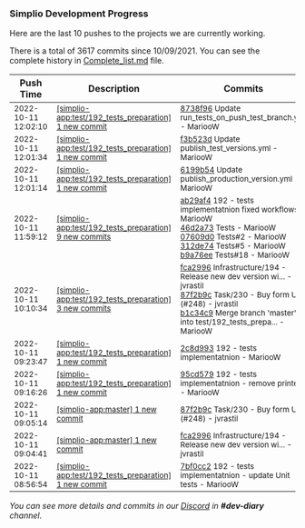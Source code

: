 
### Simplio Development Progress

Here are the last 10 pushes to the projects we are currently working.

There is a total of 3617 commits since 10/09/2021. You can see the complete history in
 [Complete_list.md](Complete_list.md) file.

| Push Time | Description | Commits |
| --- | --- | --- |
| <sub>2022-10-11 12:02:10</sub> | <sub>[[simplio-app:test/192\_tests\_preparation] 1 new commit](https://github.com/SimplioOfficial/simplio-app/commit/8738f966425cdc2f3f51273bc5b97ef9dc79d860)</sub> | <sub>[8738f96](https://github.com/SimplioOfficial/simplio-app/commit/8738f966425cdc2f3f51273bc5b97ef9dc79d860) Update run_tests_on_push_test_branch.yml - MariooW</sub> |
| <sub>2022-10-11 12:01:34</sub> | <sub>[[simplio-app:test/192\_tests\_preparation] 1 new commit](https://github.com/SimplioOfficial/simplio-app/commit/f3b523d02777d7476177e5ab0132e05e6e4ece57)</sub> | <sub>[f3b523d](https://github.com/SimplioOfficial/simplio-app/commit/f3b523d02777d7476177e5ab0132e05e6e4ece57) Update publish_test_versions.yml - MariooW</sub> |
| <sub>2022-10-11 12:01:14</sub> | <sub>[[simplio-app:test/192\_tests\_preparation] 1 new commit](https://github.com/SimplioOfficial/simplio-app/commit/6199b54cccecce6436ab6d6e3fc1995dd91c868e)</sub> | <sub>[6199b54](https://github.com/SimplioOfficial/simplio-app/commit/6199b54cccecce6436ab6d6e3fc1995dd91c868e) Update publish_production_version.yml - MariooW</sub> |
| <sub>2022-10-11 11:59:12</sub> | <sub>[[simplio-app:test/192\_tests\_preparation] 9 new commits](https://github.com/SimplioOfficial/simplio-app/compare/b1c34c9ccbcc...dbbea60d4fa7)</sub> | <sub>[ab29af4](https://github.com/SimplioOfficial/simplio-app/commit/ab29af47d817fcb1706c671c092b9c91e194abb6) 192 - tests implementatnion fixed workflows - MariooW<br>[46d2a73](https://github.com/SimplioOfficial/simplio-app/commit/46d2a73c01e55c790f4b55a66b99cf5eb5b914db) Tests - MariooW<br>[07609d0](https://github.com/SimplioOfficial/simplio-app/commit/07609d01ef80a82c6ec8ca6ec289a39a514ca5e2) Tests#2 - MariooW<br>[312de74](https://github.com/SimplioOfficial/simplio-app/commit/312de741383d3c8fe1d4963ecf7f4a45d7695354) Tests#5 - MariooW<br>[b9a76ee](https://github.com/SimplioOfficial/simplio-app/commit/b9a76eecdd8b96a5865e4dfefc0e78ddab3c0d32) Tests#18 - MariooW</sub> |
| <sub>2022-10-11 10:10:34</sub> | <sub>[[simplio-app:test/192\_tests\_preparation] 3 new commits](https://github.com/SimplioOfficial/simplio-app/compare/2c8d993b73f7...b1c34c9ccbcc)</sub> | <sub>[fca2996](https://github.com/SimplioOfficial/simplio-app/commit/fca2996cf32cb49660d08562a35546606a91eb95) Infrastructure/194 - Release new dev version wi... - jvrastil<br>[87f2b9c](https://github.com/SimplioOfficial/simplio-app/commit/87f2b9c143a150f3e4bd4ad8f5c0f0e664a06afe) Task/230 - Buy form UI (#248) - jvrastil<br>[b1c34c9](https://github.com/SimplioOfficial/simplio-app/commit/b1c34c9ccbccfc9f9069ca98b0869259e94cbe79) Merge branch 'master' into test/192_tests_prepa... - MariooW</sub> |
| <sub>2022-10-11 09:23:47</sub> | <sub>[[simplio-app:test/192\_tests\_preparation] 1 new commit](https://github.com/SimplioOfficial/simplio-app/commit/2c8d993b73f788d7917c725dc48c96b855b1ad4f)</sub> | <sub>[2c8d993](https://github.com/SimplioOfficial/simplio-app/commit/2c8d993b73f788d7917c725dc48c96b855b1ad4f) 192 - tests implementatnion - MariooW</sub> |
| <sub>2022-10-11 09:16:26</sub> | <sub>[[simplio-app:test/192\_tests\_preparation] 1 new commit](https://github.com/SimplioOfficial/simplio-app/commit/95cd579d39afcdc41b45aea068c4ba69a53dbe86)</sub> | <sub>[95cd579](https://github.com/SimplioOfficial/simplio-app/commit/95cd579d39afcdc41b45aea068c4ba69a53dbe86) 192 - tests implementatnion - remove printenv - MariooW</sub> |
| <sub>2022-10-11 09:05:14</sub> | <sub>[[simplio-app:master] 1 new commit](https://github.com/SimplioOfficial/simplio-app/commit/87f2b9c143a150f3e4bd4ad8f5c0f0e664a06afe)</sub> | <sub>[87f2b9c](https://github.com/SimplioOfficial/simplio-app/commit/87f2b9c143a150f3e4bd4ad8f5c0f0e664a06afe) Task/230 - Buy form UI (#248) - jvrastil</sub> |
| <sub>2022-10-11 09:04:41</sub> | <sub>[[simplio-app:master] 1 new commit](https://github.com/SimplioOfficial/simplio-app/commit/fca2996cf32cb49660d08562a35546606a91eb95)</sub> | <sub>[fca2996](https://github.com/SimplioOfficial/simplio-app/commit/fca2996cf32cb49660d08562a35546606a91eb95) Infrastructure/194 - Release new dev version wi... - jvrastil</sub> |
| <sub>2022-10-11 08:56:54</sub> | <sub>[[simplio-app:test/192\_tests\_preparation] 1 new commit](https://github.com/SimplioOfficial/simplio-app/commit/7bf0cc2bcc695c8d7c9066b01d488da45a6a64f0)</sub> | <sub>[7bf0cc2](https://github.com/SimplioOfficial/simplio-app/commit/7bf0cc2bcc695c8d7c9066b01d488da45a6a64f0) 192 - tests implementatnion - update Unit tests - MariooW</sub> |

_You can see more details and commits in our [Discord](https://discord.gg/aKhjuwZmdP) in **#dev-diary** channel._
